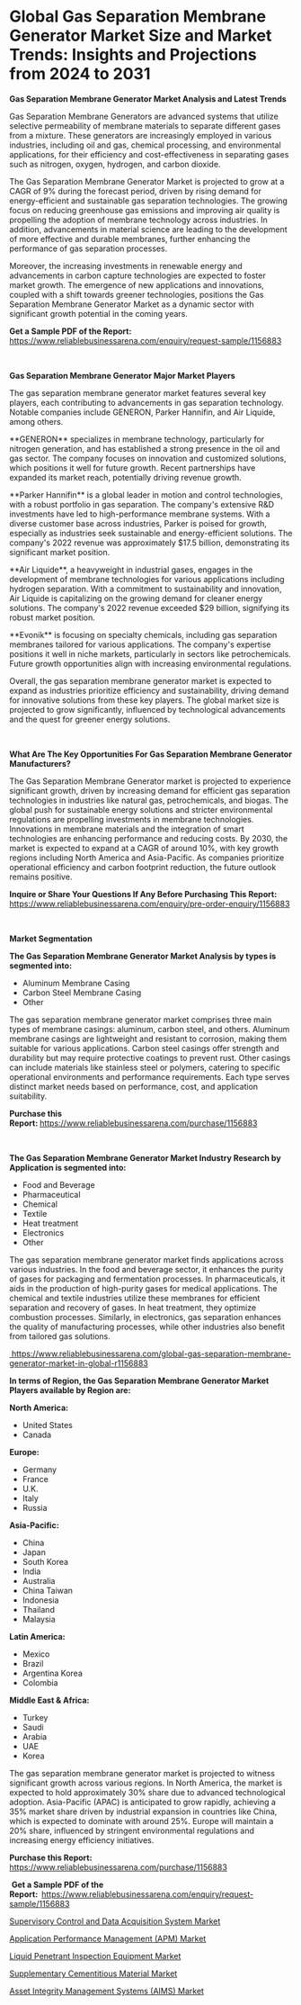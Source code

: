 <p><h1>Global Gas Separation Membrane Generator Market Size and Market Trends: Insights and Projections from 2024 to 2031</h1></p><p><strong>Gas Separation Membrane Generator Market Analysis and Latest Trends</strong></p>
<p><p>Gas Separation Membrane Generators are advanced systems that utilize selective permeability of membrane materials to separate different gases from a mixture. These generators are increasingly employed in various industries, including oil and gas, chemical processing, and environmental applications, for their efficiency and cost-effectiveness in separating gases such as nitrogen, oxygen, hydrogen, and carbon dioxide.</p><p>The Gas Separation Membrane Generator Market is projected to grow at a CAGR of 9% during the forecast period, driven by rising demand for energy-efficient and sustainable gas separation technologies. The growing focus on reducing greenhouse gas emissions and improving air quality is propelling the adoption of membrane technology across industries. In addition, advancements in material science are leading to the development of more effective and durable membranes, further enhancing the performance of gas separation processes. </p><p>Moreover, the increasing investments in renewable energy and advancements in carbon capture technologies are expected to foster market growth. The emergence of new applications and innovations, coupled with a shift towards greener technologies, positions the Gas Separation Membrane Generator Market as a dynamic sector with significant growth potential in the coming years.</p></p>
<p><strong>Get a Sample PDF of the Report:&nbsp;</strong> <a href="https://www.reliablebusinessarena.com/enquiry/request-sample/1156883?utm_campaign=1841&utm_medium=2&utm_source=Github&utm_content=ia&utm_term=05122024&utm_id=gas-separation-membrane-generator">https://www.reliablebusinessarena.com/enquiry/request-sample/1156883</a></p>
<p>&nbsp;</p>
<p><strong>Gas Separation Membrane Generator Major Market Players</strong></p>
<p><p>The gas separation membrane generator market features several key players, each contributing to advancements in gas separation technology. Notable companies include GENERON, Parker Hannifin, and Air Liquide, among others.</p><p>**GENERON** specializes in membrane technology, particularly for nitrogen generation, and has established a strong presence in the oil and gas sector. The company focuses on innovation and customized solutions, which positions it well for future growth. Recent partnerships have expanded its market reach, potentially driving revenue growth.</p><p>**Parker Hannifin** is a global leader in motion and control technologies, with a robust portfolio in gas separation. The company's extensive R&D investments have led to high-performance membrane systems. With a diverse customer base across industries, Parker is poised for growth, especially as industries seek sustainable and energy-efficient solutions. The company's 2022 revenue was approximately $17.5 billion, demonstrating its significant market position.</p><p>**Air Liquide**, a heavyweight in industrial gases, engages in the development of membrane technologies for various applications including hydrogen separation. With a commitment to sustainability and innovation, Air Liquide is capitalizing on the growing demand for cleaner energy solutions. The company's 2022 revenue exceeded $29 billion, signifying its robust market position.</p><p>**Evonik** is focusing on specialty chemicals, including gas separation membranes tailored for various applications. The company's expertise positions it well in niche markets, particularly in sectors like petrochemicals. Future growth opportunities align with increasing environmental regulations.</p><p>Overall, the gas separation membrane generator market is expected to expand as industries prioritize efficiency and sustainability, driving demand for innovative solutions from these key players. The global market size is projected to grow significantly, influenced by technological advancements and the quest for greener energy solutions.</p></p>
<p>&nbsp;</p>
<p><strong>What Are The Key Opportunities For Gas Separation Membrane Generator Manufacturers?</strong></p>
<p><p>The Gas Separation Membrane Generator market is projected to experience significant growth, driven by increasing demand for efficient gas separation technologies in industries like natural gas, petrochemicals, and biogas. The global push for sustainable energy solutions and stricter environmental regulations are propelling investments in membrane technologies. Innovations in membrane materials and the integration of smart technologies are enhancing performance and reducing costs. By 2030, the market is expected to expand at a CAGR of around 10%, with key growth regions including North America and Asia-Pacific. As companies prioritize operational efficiency and carbon footprint reduction, the future outlook remains positive.</p></p>
<p><strong>Inquire or Share Your Questions If Any Before Purchasing This Report:</strong> <a href="https://www.reliablebusinessarena.com/enquiry/pre-order-enquiry/1156883?utm_campaign=1841&utm_medium=2&utm_source=Github&utm_content=ia&utm_term=05122024&utm_id=gas-separation-membrane-generator">https://www.reliablebusinessarena.com/enquiry/pre-order-enquiry/1156883</a></p>
<p>&nbsp;</p>
<p><strong>Market Segmentation</strong></p>
<p><strong>The Gas Separation Membrane Generator Market Analysis by types is segmented into:</strong></p>
<p><ul><li>Aluminum Membrane Casing</li><li>Carbon Steel Membrane Casing</li><li>Other</li></ul></p>
<p><p>The gas separation membrane generator market comprises three main types of membrane casings: aluminum, carbon steel, and others. Aluminum membrane casings are lightweight and resistant to corrosion, making them suitable for various applications. Carbon steel casings offer strength and durability but may require protective coatings to prevent rust. Other casings can include materials like stainless steel or polymers, catering to specific operational environments and performance requirements. Each type serves distinct market needs based on performance, cost, and application suitability.</p></p>
<p><strong>Purchase this Report:&nbsp;</strong><a href="https://www.reliablebusinessarena.com/purchase/1156883?utm_campaign=1841&utm_medium=2&utm_source=Github&utm_content=ia&utm_term=05122024&utm_id=gas-separation-membrane-generator">https://www.reliablebusinessarena.com/purchase/1156883</a></p>
<p>&nbsp;</p>
<p><strong>The Gas Separation Membrane Generator Market Industry Research by Application is segmented into:</strong></p>
<p><ul><li>Food and Beverage</li><li>Pharmaceutical</li><li>Chemical</li><li>Textile</li><li>Heat treatment</li><li>Electronics</li><li>Other</li></ul></p>
<p><p>The gas separation membrane generator market finds applications across various industries. In the food and beverage sector, it enhances the purity of gases for packaging and fermentation processes. In pharmaceuticals, it aids in the production of high-purity gases for medical applications. The chemical and textile industries utilize these membranes for efficient separation and recovery of gases. In heat treatment, they optimize combustion processes. Similarly, in electronics, gas separation enhances the quality of manufacturing processes, while other industries also benefit from tailored gas solutions.</p></p>
<p><a href="https://www.reliablebusinessarena.com/global-gas-separation-membrane-generator-market-in-global-r1156883?utm_campaign=1841&utm_medium=2&utm_source=Github&utm_content=ia&utm_term=05122024&utm_id=gas-separation-membrane-generator">&nbsp;https://www.reliablebusinessarena.com/global-gas-separation-membrane-generator-market-in-global-r1156883</a></p>
<p><strong>In terms of Region, the Gas Separation Membrane Generator Market Players available by Region are:</strong></p>
<p>
    <p> <strong> North America: </strong>
        <ul>
            <li>United States</li>
            <li>Canada</li>
        </ul>
        </p> 
    <p> <strong> Europe: </strong>
        <ul>
            <li>Germany</li>
            <li>France</li>
            <li>U.K.</li>
            <li>Italy</li>
            <li>Russia</li>
        </ul>
        </p> 
    <p> <strong> Asia-Pacific: </strong>
        <ul>
            <li>China</li>
            <li>Japan</li>
            <li>South Korea</li>
            <li>India</li>
            <li>Australia</li>
            <li>China Taiwan</li>
            <li>Indonesia</li>
            <li>Thailand</li>
            <li>Malaysia</li>
        </ul>
        </p> 
    <p> <strong> Latin America: </strong>
        <ul>
            <li>Mexico</li>
            <li>Brazil</li>
            <li>Argentina Korea</li>
            <li>Colombia</li>
        </ul>
        </p> 
    <p> <strong> Middle East & Africa: </strong>
        <ul>
            <li>Turkey</li>
            <li>Saudi</li>
            <li>Arabia</li>
            <li>UAE</li>
            <li>Korea</li>
        </ul>
    </p>
    </p>
<p><p>The gas separation membrane generator market is projected to witness significant growth across various regions. In North America, the market is expected to hold approximately 30% share due to advanced technological adoption. Asia-Pacific (APAC) is anticipated to grow rapidly, achieving a 35% market share driven by industrial expansion in countries like China, which is expected to dominate with around 25%. Europe will maintain a 20% share, influenced by stringent environmental regulations and increasing energy efficiency initiatives.</p></p>
<p><strong>Purchase this Report: </strong><a href="https://www.reliablebusinessarena.com/purchase/1156883?utm_campaign=1841&utm_medium=2&utm_source=Github&utm_content=ia&utm_term=05122024&utm_id=gas-separation-membrane-generator">https://www.reliablebusinessarena.com/purchase/1156883</a></p>
<p>&nbsp;<strong>Get a Sample PDF of the Report:&nbsp;&nbsp;</strong><a href="https://www.reliablebusinessarena.com/enquiry/request-sample/1156883?utm_campaign=1841&utm_medium=2&utm_source=Github&utm_content=ia&utm_term=05122024&utm_id=gas-separation-membrane-generator">https://www.reliablebusinessarena.com/enquiry/request-sample/1156883</a></p>
<p><strong></strong></p>
<p><p><a href="https://www.linkedin.com/pulse/market-leaders-laggards-global-supervisory-control-data-acquisition-fyrff?utm_campaign=1841&utm_medium=2&utm_source=Github&utm_content=ia&utm_term=05122024&utm_id=gas-separation-membrane-generator">Supervisory Control and Data Acquisition System Market</a></p><p><a href="https://issuu.com/reportprime-2/docs/application-performance-management-apm-market-size?utm_campaign=1841&utm_medium=2&utm_source=Github&utm_content=ia&utm_term=05122024&utm_id=gas-separation-membrane-generator">Application Performance Management (APM) Market</a></p><p><a href="https://www.linkedin.com/pulse/liquid-penetrant-inspection-equipment-market-size-application-0ntsf?utm_campaign=1841&utm_medium=2&utm_source=Github&utm_content=ia&utm_term=05122024&utm_id=gas-separation-membrane-generator">Liquid Penetrant Inspection Equipment Market</a></p><p><a href="https://www.linkedin.com/pulse/sales-channel-penetration-market-opportunities-supplementary-6ueme?utm_campaign=1841&utm_medium=2&utm_source=Github&utm_content=ia&utm_term=05122024&utm_id=gas-separation-membrane-generator">Supplementary Cementitious Material Market</a></p><p><a href="https://issuu.com/reportprime-2/docs/asset-integrity-management-systems-aims-market-siz?utm_campaign=1841&utm_medium=2&utm_source=Github&utm_content=ia&utm_term=05122024&utm_id=gas-separation-membrane-generator">Asset Integrity Management Systems (AIMS) Market</a></p></p>